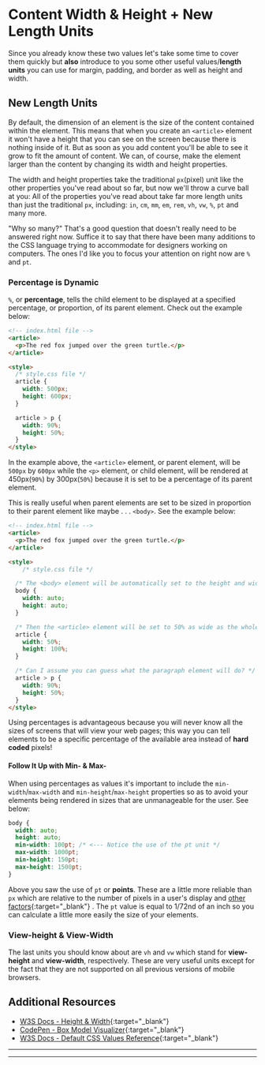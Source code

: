# Content Width & Height + New Length Units

Since you already know these two values let's take some time to cover them quickly but **also** introduce to you some other useful values/**length units** you can use for margin, padding, and border as well as height and width.

## New Length Units

By default, the dimension of an element is the size of the content contained within the element. This means that when you create an `<article>` element it won't have a height that you can see on the screen because there is nothing inside of it. But as soon as you add content you'll be able to see it grow to fit the amount of content. We can, of course, make the element larger than the content by changing its width and height properties.

The width and height properties take the traditional `px`(pixel) unit like the other properties you've read about so far, but now we'll throw a curve ball at you: All of the properties you've read about take far more length units than just the traditional `px`, including: `in`, `cm`, `mm`, `em`, `rem`, `vh`, `vw`, `%`, `pt` and many more.

"Why so many?" That's a good question that doesn't really need to be answered right now. Suffice it to say that there have been many additions to the CSS language trying to accommodate for designers working on computers. The ones I'd like you to focus your attention on right now are `%` and `pt`.

### Percentage is Dynamic

`%`, or **percentage**, tells the child element to be displayed at a specified percentage, or proportion, of its parent element. Check out the example below:

```html
<!-- index.html file -->
<article>
  <p>The red fox jumped over the green turtle.</p>
</article>

<style>
  /* style.css file */
  article {
    width: 500px;
    height: 600px;
  }

  article > p {
    width: 90%;
    height: 50%;
  }
</style>
```

In the example above, the `<article>` element, or parent element, will be `500px` by `600px` while the `<p>` element, or child element, will be rendered at 450px(`90%`) by 300px(`50%`) because it is set to be a percentage of its parent element.

This is really useful when parent elements are set to be sized in proportion to their parent element like maybe . . . `<body>`. See the example below:

```html
<!-- index.html file -->
<article>
  <p>The red fox jumped over the green turtle.</p>
</article>

<style>
    /* style.css file */

  /* The <body> element will be automatically set to the height and width of the viewport, or display of the computer, tablet, or phone's window */
  body {
    width: auto;
    height: auto;
  }

  /* Then the <article> element will be set to 50% as wide as the whole <body> and 100% as tall as the <body> */
  article {
    width: 50%;
    height: 100%;
  }

  /* Can I assume you can guess what the paragraph element will do? */
  article > p {
    width: 90%;
    height: 50%;
  }
</style>
```

Using percentages is advantageous because you will never know all the sizes of screens that will view your web pages; this way you can tell elements to be a specific percentage of the available area instead of **hard coded** pixels!

#### Follow It Up with Min- & Max-

When using percentages as values it's important to include the `min-width`/`max-width` and `min-height`/`max-height` properties so as to avoid your elements being rendered in sizes that are unmanageable for the user. See below:

```css
body {
  width: auto;
  height: auto;
  min-width: 100pt; /* <--- Notice the use of the pt unit */
  max-width: 1000pt;
  min-height: 150pt;
  max-height: 1500pt;
}
```

Above you saw the use of `pt` or **points**. These are a little more reliable than `px` which are relative to the number of pixels in a user's display and [other factors](http://inamidst.com/stuff/notes/csspx){:target="_blank"} . The `pt` value is equal to 1/72nd of an inch so you can calculate a little more easily the size of your elements.

### View-height & View-Width

The last units you should know about are `vh` and `vw` which stand for **view-height** and **view-width**, respectively. These are very useful units except for the fact that they are not supported on all previous versions of mobile browsers.

## Additional Resources

* [W3S Docs - Height & Width](https://www.w3schools.com/css/css_dimension.asp){:target="_blank"}
* [CodePen - Box Model Visualizer](http://codepen.io/carolineartz/pen/ogVXZj/){:target="_blank"}
* [W3S Docs - Default CSS Values Reference](https://www.w3schools.com/cssref/css_default_values.asp){:target="_blank"}

<!-- ! END OF VIDEO 101.1.20.1 - Height & Width + Length Values -->

********************************************
<!-- NOTES -->
<!-- ! END OF VIDEO 101.1.3.1 - EXAMPLE TITLE -->
<!-- ? Video Numbering and Title system: CourseNumber.ModuleNumber.LessonNumber.VideoNumber -->
<!-- * (VIDEO 101.2.4.3 - "CSS Selectors") === 101 Course, Module 2, Lesson 4, Video 3 - "CSS Selectors" -->

<!-- TODO - INSERT IMAGE EXAMPLE -->
********************************************